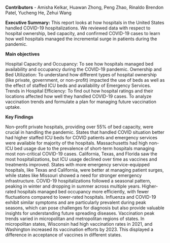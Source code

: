 ****Contributors**** - Amisha Kelkar, Huawan Zhong, Peng Zhao, Rinaldo Brendon Patel, Yucheng He, Zehui Wang

**Executive Summary:**
This report looks at how hospitals in the United States handled COVID-19 hospitalizations. We reviewed data with respect to hospital ownership, bed capacity, and confirmed COVID-19 cases to learn how well hospitals managed the incremental surge in patients during the pandemic.

****Main objectives****

Hospital Capacity and Occupancy: To see how hospitals managed bed availability and occupancy during the COVID-19 pandemic.
Ownership and Bed Utilization: To understand how different types of hospital ownership (like private, government, or non-profit) impacted the use of beds as well as the effect of staffed ICU beds and availability of Emergency Services.
Trends in Hospital Efficiency: To find out how hospital ratings and their locations affected how well they handled COVID-19 cases.
To analyze vaccination trends and formulate a plan for managing future vaccination uptake.

****Key Findings****

Non-profit private hospitals, providing over 55% of bed capacity, were crucial in handling the pandemic.
States that handled COVID situation better had higher staffed ICU beds for COVID patients and emergency services were available for majority of the hospitals.
Massachusetts had high non-ICU bed usage due to the prevalence of short-term hospitals managing most non-critical COVID-19 cases.
California, Texas, and Florida saw the most hospitalizations, but ICU usage declined over time as vaccines and treatments improved.
States with more emergency service-equipped hospitals, like Texas and California, were better at managing patient surges, while states like Missouri showed a need for stronger emergency infrastructure.
COVID-19 hospitalizations followed a seasonal pattern, peaking in winter and dropping in summer across multiple years.
Higher-rated hospitals managed bed occupancy more efficiently, with fewer fluctuations compared to lower-rated hospitals.
Influenza and COVID-19 exhibit similar symptoms and are particularly prevalent during peak seasons, which can pose challenges for diagnosis but also provide valuable insights for understanding future spreading diseases.
Vaccination peak trends varied in micropolitan and metropolitan regions of states. In micropolitan states, Wisconsin had high vaccination rates in 2021, and Washington increased its vaccination efforts by 2023. This displayed a difference in acceptance of vaccines in different states.
